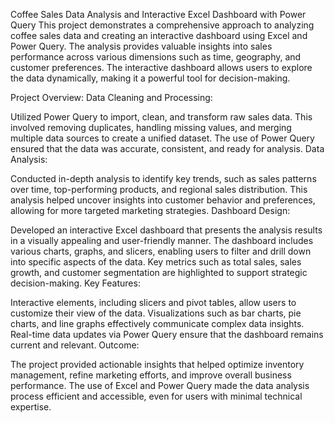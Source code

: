 Coffee Sales Data Analysis and Interactive Excel Dashboard with Power Query
This project demonstrates a comprehensive approach to analyzing coffee sales data and creating an interactive dashboard using Excel and Power Query. The analysis provides valuable insights into sales performance across various dimensions such as time, geography, and customer preferences. The interactive dashboard allows users to explore the data dynamically, making it a powerful tool for decision-making.

Project Overview:
Data Cleaning and Processing:

Utilized Power Query to import, clean, and transform raw sales data. This involved removing duplicates, handling missing values, and merging multiple data sources to create a unified dataset. The use of Power Query ensured that the data was accurate, consistent, and ready for analysis.
Data Analysis:

Conducted in-depth analysis to identify key trends, such as sales patterns over time, top-performing products, and regional sales distribution. This analysis helped uncover insights into customer behavior and preferences, allowing for more targeted marketing strategies.
Dashboard Design:

Developed an interactive Excel dashboard that presents the analysis results in a visually appealing and user-friendly manner. The dashboard includes various charts, graphs, and slicers, enabling users to filter and drill down into specific aspects of the data. Key metrics such as total sales, sales growth, and customer segmentation are highlighted to support strategic decision-making.
Key Features:

Interactive elements, including slicers and pivot tables, allow users to customize their view of the data.
Visualizations such as bar charts, pie charts, and line graphs effectively communicate complex data insights.
Real-time data updates via Power Query ensure that the dashboard remains current and relevant.
Outcome:

The project provided actionable insights that helped optimize inventory management, refine marketing efforts, and improve overall business performance. The use of Excel and Power Query made the data analysis process efficient and accessible, even for users with minimal technical expertise.
